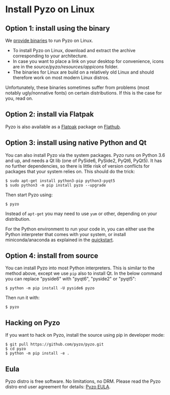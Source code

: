 # Install Pyzo on Linux


## Option 1: install using the binary

We [provide binaries](https://github.com/pyzo/pyzo/releases) to run Pyzo on Linux.

* To install Pyzo on Linux, download and extract the archive
  corresponding to your architecture.
* In case you want to place a link on your desktop for convenience,
  icons are in the *source/pyzo/resources/appicons* folder.
* The binaries for Linux are build on a relatively old Linux
  and should therefore work on most modern Linux distros.

Unfortunately, these binaries sometimes suffer from problems (most
notably ugly/nonnative fonts) on certain distributions. If this is the
case for you, read on.


## Option 2: install via Flatpak

Pyzo is also available as a [Flatpak](https://flatpak.org) package on
[Flathub](https://flathub.org/apps/details/org.pyzo.pyzo).


## Option 3: install using native Python and Qt

You can also install Pyzo via the system packages. Pyzo runs on Python
3.6 and up, and needs a Qt lib (one of PySide6, PySide2, PyQt6, PyQt5).
It has no further dependencies, so there is little risk of version
conflicts for packages that your system relies on. This should do the
trick:

```
$ sudo apt-get install python3-pip python3-pyqt5
$ sudo python3 -m pip install pyzo --upgrade
```

Then start Pyzo using:
```
$ pyzo
```

Instead of ``apt-get`` you may need to use ``yum`` or other, depending on your
distribution.

For the Python environment to run your code in, you can either use the Python
interpreter that comes with your system, or install miniconda/anaconda
as explained in the [quickstart](start).


## Option 4: install from source

You can install Pyzo into most Python interpreters. This is similar to the method above,
except we use `pip` also to install Qt.
In the below command you can replace "pyside6" with "pyqt6", "pyside2" or "pyqt5":
```
$ python -m pip install -U pyside6 pyzo
```
Then run it with:
```
$ pyzo
```


## Hacking on Pyzo

If you want to hack on Pyzo, install the source using pip in developer mode:
```
$ git pull https://github.com/pyzo/pyzo.git
$ cd pyzo
$ python -m pip install -e .
```


## Eula

Pyzo distro is free software. No limitations, no DRM. Please read the Pyzo
distro end user agreement for details: [Pyzo EULA](pyzo_eula.txt).

